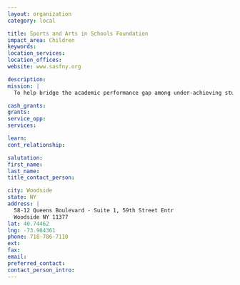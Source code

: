 ```yaml
---
layout: organization
category: local

title: Sports and Arts in Schools Foundation
impact_area: Children
keywords: 
location_services: 
location_offices: 
website: www.sasfny.org

description: 
mission: |
  To help bridge the academic performance gap among under-achieving students by extending the school day and year with wholesome, skill-building activities designed to improve New York City children’s academic performance, health and wellness, attitude towards school, self-confidence, character and values, and opportunity for lifelong employment. 

cash_grants: 
grants: 
service_opp: 
services: 

learn: 
cont_relationship: 

salutation: 
first_name: 
last_name: 
title_contact_person: 

city: Woodside
state: NY
address: |
  58-12 Queens Boulevard - Suite 1, 59th Street Entr  
  Woodside NY 11377
lat: 40.74462
lng: -73.904361
phone: 718-786-7110
ext: 
fax: 
email: 
preferred_contact: 
contact_person_intro: 
---
```

